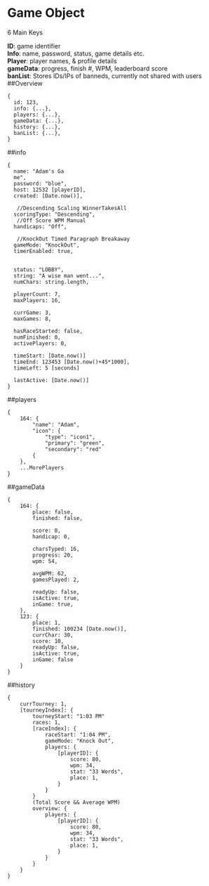 # Game Object

6 Main Keys

**ID**: game identifier  
**Info**: name, password, status, game details etc.  
**Player**: player names, & profile details  
**gameData**: progress, finish #, WPM, leaderboard score  
**banList**: Stores IDs/IPs of banneds, currently not shared with users  
##Overview
```
{
  id: 123,
  info: {...},
  players: {...},
  gameData: {...},
  history: {...},
  banList: {...},
}
```

##info
```
{
  name: "Adam's Ga
  me",
  password: "blue",
  host: 12532 [playerID],
  created: [Date.now()],
  
   //Descending Scaling WinnerTakesAll
  scoringType: "Descending",
   //Off Score WPM Manual
  handicaps: "Off",
    
   //KnockOut Timed Paragraph Breakaway
  gameMode: "KnockOut",
  timerEnabled: true, 
  
  
  status: "LOBBY",
  string: "A wise man went...",
  numChars: string.length,
  
  playerCount: 7,
  maxPlayers: 16,
  
  currGame: 3,
  maxGames: 8,
 
  hasRaceStarted: false,
  numFinished: 0,
  activePlayers: 0,
  
  timeStart: [Date.now()]
  timeEnd: 123453 [Date.now()+45*1000],
  timeLeft: 5 [seconds]
  
  lastActive: [Date.now()]
}
```

##players
```
{
    164: {
        "name": "Adam",
        "icon": {
            "type": "icon1",
            "primary": "green",
            "secondary": "red"
        {
    },
    ...MorePlayers
}
```
##gameData
``` 
{
    164: {
        place: false,
        finished: false,
        
        score: 0,
        handicap: 0,
        
        charsTyped: 16,
        progress: 20,
        wpm: 54,
        
        avgWPM: 62,
        gamesPlayed: 2,
        
        readyUp: false,
        isActive: true,
        inGame: true,
    },
    123: {
        place: 1,
        finished: 100234 [Date.now()],
        currChar: 30,
        score: 10,
        readyUp: false,
        isActive: true,
        inGame: false
    }
}
```
##history
``` 
{
    currTourney: 1,
    [tourneyIndex]: {
        tourneyStart: "1:03 PM"
        races: 1,
        [raceIndex]: {
            raceStart: "1:04 PM",
            gameMode: "Knock Out",
            players: {
                [playerID]: {
                    score: 80,
                    wpm: 34,
                    stat: "33 Words",
                    place: 1,
                }
            }
        }
        (Total Score && Average WPM)
        overview: {
            players: {
                [playerID]: {
                    score: 80,
                    wpm: 34,
                    stat: "33 Words",
                    place: 1,
                }
            }
        }
    }
}
``` 